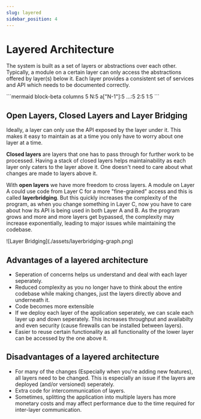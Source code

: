 ```yaml
---
slug: layered
sidebar_position: 4
---
```


# Layered Architecture

The system is built as a set of layers or abstractions over each other. Typically, a module on a certain layer can only access the abstractions offered by layer(s) below it. Each layer provides a consistent set of services and API which needs to be documented correctly.

<div class='img-center'>
```mermaid
block-beta
  columns 5
  N:5
  a["N-1"]:5
  ...:5
  2:5
  1:5
```
</div>

## Open Layers, Closed Layers and Layer Bridging

Ideally, a layer can only use the API exposed by the layer under it. This makes it easy to maintain as at a time you only have to worry about one layer at a time.

**Closed layers** are layers that one has to pass through for further work to be processed. Having a stack of closed layers helps maintainability as each layer only caters to the layer above it. One doesn't need to care about what changes are made to layers above it.

With **open layers** we have more freedom to cross layers. A module on Layer A could use code from Layer C for a more "fine-grained" access and this is called **layerbridging**. But this quickly increases the complexity of the program, as when you change something in Layer C, now you have to care about how its API is being used in both Layer A and B. As the program grows and more and more layers get bypassed, the complexity may increase exponentially, leading to major issues while maintaining the codebase.

<div class="img-center">
![Layer Bridging](./assets/layerbridging-graph.png)
</div>

## Advantages of a layered architecture

- Seperation of concerns helps us understand and deal with each layer seperately.
- Reduced complexity as you no longer have to think about the entire codebase while making changes, just the layers directly above and underneath it.
- Code becomes more extensible
- If we deploy each layer of the application seperately, we can scale each layer up and down seperately. This increases throughput and availabilty and even security (cause firewalls can be installed between layers).
- Easier to reuse certain functionality as all functionality of the lower layer can be accessed by the one above it.

## Disadvantages of a layered architecture

- For many of the changes (Especially when you're adding new features), all layers need to be changed. This is especially an issue if the layers are deployed (and/or versioned) seperately.
- Extra code for intercommunication of layers.
- Sometimes, splitting the application into multiple layers has more monetary costs and may affect performance due to the time required for inter-layer communication.
